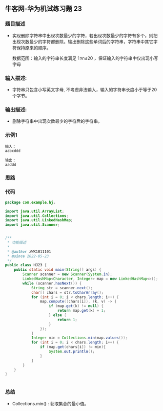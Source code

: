 ## 牛客网-华为机试练习题 23

### 题目描述

*  实现删除字符串中出现次数最少的字符，若出现次数最少的字符有多个，则把出现次数最少的字符都删除。输出删除这些单词后的字符串，字符串中其它字符保持原来的顺序。

    数据范围：输入的字符串长度满足 1≤n≤20  ，保证输入的字符串中仅出现小写字母

### 输入描述:

+   字符串只包含小写英文字母, 不考虑非法输入，输入的字符串长度小于等于20个字节。

### 输出描述:

*   删除字符串中出现次数最少的字符后的字符串。

### 示例1

```
输入：
aabcddd

输出：
aaddd
```
### 思路
### 代码
```Java
package com.example.hj;

import java.util.ArrayList;
import java.util.Collections;
import java.util.LinkedHashMap;
import java.util.Scanner;


/**
 * 功能描述
 *
 * @author zWX1011101
 * @since 2022-05-23
 */
public class HJ23 {
    public static void main(String[] args) {
        Scanner scanner = new Scanner(System.in);
        LinkedHashMap<Character, Integer> map = new LinkedHashMap<>();
        while (scanner.hasNext()) {
            String str = scanner.next();
            char[] chars = str.toCharArray();
            for (int i = 0; i < chars.length; i++) {
                map.compute((chars[i]), (k, v) -> {
                    if (map.get(k) != null) {
                        return map.get(k) + 1;
                    } else {
                        return 1;
                    }
                });
            }
            Integer min = Collections.min(map.values());
            for (int i = 0; i < chars.length; i++) {
                if (map.get(chars[i]) != min){
                    System.out.println();
                }
            }
        }
    }
}



```
### 总结
*   Collections.min() : 获取集合的最小值。

